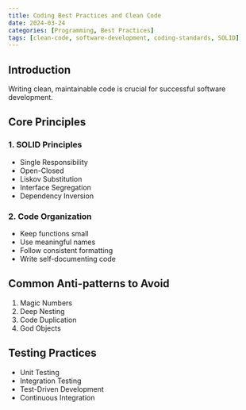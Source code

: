 ```yaml
---
title: Coding Best Practices and Clean Code
date: 2024-03-24
categories: [Programming, Best Practices]
tags: [clean-code, software-development, coding-standards, SOLID]
---
```



## Introduction

Writing clean, maintainable code is crucial for successful software development.

## Core Principles

### 1. SOLID Principles
- Single Responsibility
- Open-Closed
- Liskov Substitution
- Interface Segregation
- Dependency Inversion

### 2. Code Organization
- Keep functions small
- Use meaningful names
- Follow consistent formatting
- Write self-documenting code

## Common Anti-patterns to Avoid

1. Magic Numbers
2. Deep Nesting
3. Code Duplication
4. God Objects

## Testing Practices

- Unit Testing
- Integration Testing
- Test-Driven Development
- Continuous Integration 